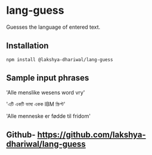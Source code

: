 lang-guess
=========

Guesses the language of entered text.

## Installation

  `npm install @lakshya-dhariwal/lang-guess`

## Sample input phrases

'Alle menslike wesens word vry'

'এটি একটি ভাষা একক IBM স্ক্রিপ্ট'

'Alle menneske er fødde til fridom'

## Github- https://github.com/lakshya-dhariwal/lang-guess
